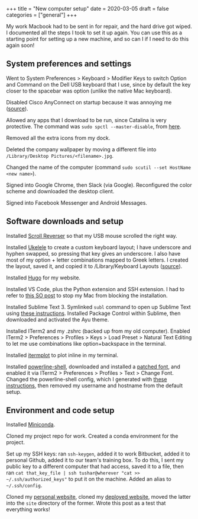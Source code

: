 +++
title = "New computer setup"
date = 2020-03-05
draft = false
categories = ["general"]
+++

My work Macbook had to be sent in for repair, and the hard drive got wiped. I documented all the steps I took to set it up again. You can use this as a starting point for setting up a new machine, and so can I if I need to do this again soon! <!--more-->

## System preferences and settings
Went to System Preferences > Keyboard > Modifier Keys to switch Option and Command on the Dell USB keyboard that I use, since by default the key closer to the spacebar was option (unlike the native Mac keyboard).

Disabled Cisco AnyConnect on startup because it was annoying me ([source](https://apple.stackexchange.com/questions/202296/stop-cisco-anyconnect-secure-mobility-client-from-starting-up-automatically)).

Allowed any apps that I download to be run, since Catalina is very protective. The command was `sudo spctl --master-disable`, from [here](https://github.com/hashicorp/terraform/issues/23033).

Removed all the extra icons from my dock.

Deleted the company wallpaper by moving a different file into `/Library/Desktop Pictures/<filename>.jpg`. 

Changed the name of the computer (command `sudo scutil --set HostName <new name>`).

Signed into Google Chrome, then Slack (via Google). Reconfigured the color scheme and downloaded the desktop client.

Signed into Facebook Messenger and Android Messages.


## Software downloads and setup
Installed [Scroll Reverser](https://pilotmoon.com/scrollreverser/) so that my USB mouse scrolled the right way.

Installed [Ukelele](https://software.sil.org/ukelele/) to create a custom keyboard layout; I have underscore and hyphen swapped, so pressing that key gives an underscore. I also have most of my option + letter combinations mapped to Greek letters. I created the layout, saved it, and copied it to /Library/Keyboard Layouts ([source](https://superuser.com/questions/665494/how-to-make-a-custom-keyboard-layout-in-os-x)).

Installed [Hugo](https://github.com/gohugoio/hugo/releases) for my website.

Installed VS Code, plus the Python extension and SSH extension. I had to refer to [this SO post](https://stackoverflow.com/questions/58457958/visual-studio-code-cant-be-opened-because-apple-cannot-check-it-for-malicious) to stop my Mac from blocking the installation.

Installed Sublime Text 3. Symlinked `subl` command to open up Sublime Text using [these instructions](https://stackoverflow.com/a/19842659). Installed Package Control within Sublime, then downloaded and activated the Ayu theme.

Installed ITerm2 and my .zshrc (backed up from my old computer). Enabled ITerm2 > Preferences > Profiles > Keys > Load Preset > Natural Text Editing to let me use combinations like option+backspace in the terminal.

Installed [itermplot](https://github.com/daleroberts/itermplot) to plot inline in my terminal.

Installed [powerline-shell](https://github.com/b-ryan/powerline-shell), downloaded and installed a [patched font](https://gist.github.com/kevin-smets/8568070), and enabled it via ITerm2 > Preferences > Profiles > Text > Change Font. Changed the powerline-shell config, which I generated with [these instructions](https://github.com/b-ryan/powerline-shell#config-file), then removed my username and hostname from the default setup.


## Environment and code setup
Installed [Miniconda](https://docs.conda.io/en/latest/miniconda.html).

Cloned my project repo for work. Created a conda environment for the project.

Set up my SSH keys: ran `ssh-keygen`, added it to work Bitbucket, added it to personal Github, added it to our team's training box. To do this, I sent my public key to a different computer that had access, saved it to a file, then ran `cat that_key_file | ssh tushar@wherever "cat >> ~/.ssh/authorized_keys"` to put it on the machine. Added an alias to `~/.ssh/config`.

Cloned my [personal website](https://github.com/tuchandra/sitev2), cloned my [deployed website](https://github.com/tuchandra/tuchandra.github.io), moved the latter into the `site` directory of the former. Wrote this post as a test that everything works!

